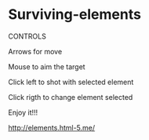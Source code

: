 Surviving-elements
==================

CONTROLS 

Arrows for move

Mouse to aim the target

Click left to shot with selected element

Click rigth to change element selected


Enjoy it!!!

http://elements.html-5.me/
